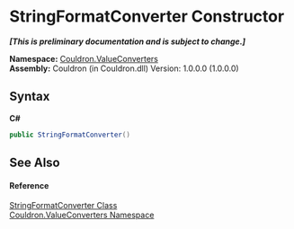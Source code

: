 # StringFormatConverter Constructor 
 _**\[This is preliminary documentation and is subject to change.\]**_

**Namespace:**&nbsp;<a href="N_Couldron_ValueConverters">Couldron.ValueConverters</a><br />**Assembly:**&nbsp;Couldron (in Couldron.dll) Version: 1.0.0.0 (1.0.0.0)

## Syntax

**C#**<br />
``` C#
public StringFormatConverter()
```


## See Also


#### Reference
<a href="T_Couldron_ValueConverters_StringFormatConverter">StringFormatConverter Class</a><br /><a href="N_Couldron_ValueConverters">Couldron.ValueConverters Namespace</a><br />